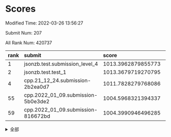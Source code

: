 # Scores

Modified Time: 2022-03-26 13:56:27

Submit Num: 207

All Rank Num: 420737

| rank |               submit               |       score        |       sigma        | pk_num |
| :--- | :--------------------------------- | :----------------- | :----------------- | :----- |
| 1    | jsonzb.test.submission_level_4     | 1013.3962879855773 | 0.8036617411190603 | 8128   |
| 2    | jsonzb.test.test_1                 | 1013.3679719270795 | 0.8476561839413085 | 8131   |
| 4    | cpp.21_12_24.submission-2b2ea0d7   | 1011.7828279768086 | 0.7948246036228273 | 8129   |
| 55   | cpp.2022_01_09.submission-5b0e3de2 | 1004.5968321394337 | 0.712081219216776  | 8130   |
| 59   | cpp.2022_01_09.submission-816672bd | 1004.3990946496285 | 0.7117522342974215 | 8131   |


<details>
<summary>全部</summary>

| rank |                 submit                 |       score        |       sigma        | pk_num |
| :--- | :------------------------------------- | :----------------- | :----------------- | :----- |
| 1    | jsonzb.test.submission_level_4         | 1013.3962879855773 | 0.8036617411190603 | 8128   |
| 2    | jsonzb.test.test_1                     | 1013.3679719270795 | 0.8476561839413085 | 8131   |
| 3    | gobigger.level_3.submission_level_3_11 | 1011.860925163257  | 0.7817403177366545 | 8130   |
| 4    | cpp.21_12_24.submission-2b2ea0d7       | 1011.7828279768086 | 0.7948246036228273 | 8129   |
| 5    | gobigger.level_3.submission_level_3_16 | 1011.4636067010664 | 0.7606081879340213 | 8127   |
| 6    | gobigger.level_3.submission_level_3_30 | 1011.4411776824252 | 0.8148815526135332 | 8132   |
| 7    | gobigger.level_3.submission_level_3_1  | 1011.1513951624385 | 0.7886353414177443 | 8131   |
| 8    | gobigger.level_3.submission_level_3_2  | 1011.0784250838886 | 0.7865524774967912 | 8132   |
| 9    | gobigger.level_3.submission_level_3_36 | 1011.0636560112935 | 0.7697991594397939 | 8128   |
| 10   | gobigger.level_3.submission_level_3_49 | 1010.8933555203294 | 0.7719909379647958 | 8130   |
| 11   | gobigger.level_3.submission_level_3_48 | 1010.840686437245  | 0.7660193459416228 | 8133   |
| 12   | gobigger.level_3.submission_level_3_18 | 1010.8351022361891 | 0.7612680286969109 | 8129   |
| 13   | gobigger.level_3.submission_level_3_41 | 1010.7652480658237 | 0.7552213002295309 | 8132   |
| 14   | gobigger.level_3.submission_level_3_24 | 1010.6999195680703 | 0.7623363931009965 | 8134   |
| 15   | gobigger.level_3.submission_level_3_44 | 1010.6713170835392 | 0.7763284523841705 | 8131   |
| 16   | gobigger.level_3.submission_level_3_29 | 1010.6449886972083 | 0.7894531001736896 | 8134   |
| 17   | gobigger.level_3.submission_level_3_7  | 1010.5325491682431 | 0.7823908622472657 | 8132   |
| 18   | gobigger.level_3.submission_level_3_26 | 1010.5142060511149 | 0.784240730182298  | 8130   |
| 19   | gobigger.level_3.submission_level_3_42 | 1010.5078832610048 | 0.7771988852221103 | 8130   |
| 20   | gobigger.level_3.submission_level_3_3  | 1010.4132984134731 | 0.7740727856025118 | 8126   |
| 21   | gobigger.level_3.submission_level_3_0  | 1010.4068462332062 | 0.7455619718568033 | 8136   |
| 22   | gobigger.level_3.submission_level_3_40 | 1010.2493380450735 | 0.7750263674066212 | 8130   |
| 23   | gobigger.level_3.submission_level_3_23 | 1010.2396116729185 | 0.7448320814011337 | 8132   |
| 24   | gobigger.level_3.submission_level_3_5  | 1010.2330843754913 | 0.7428387975096217 | 8131   |
| 25   | gobigger.level_3.submission_level_3_4  | 1010.1914793670497 | 0.7714952682629942 | 8130   |
| 26   | gobigger.level_3.submission_level_3_31 | 1010.1838535824317 | 0.7508416169760909 | 8131   |
| 27   | gobigger.level_3.submission_level_3_20 | 1010.150549464163  | 0.7500387480839196 | 8129   |
| 28   | gobigger.level_3.submission_level_3_8  | 1010.0607176593146 | 0.7734940475867397 | 8133   |
| 29   | gobigger.level_3.submission_level_3_38 | 1010.0154907244818 | 0.7718206502632681 | 8136   |
| 30   | gobigger.level_3.submission_level_3_6  | 1009.9789430690078 | 0.7421251048096847 | 8129   |
| 31   | gobigger.level_3.submission_level_3_25 | 1009.9558366404402 | 0.7587697926971766 | 8130   |
| 32   | gobigger.level_3.submission_level_3_43 | 1009.7184014108061 | 0.7694455798156558 | 8131   |
| 33   | gobigger.level_3.submission_level_3_46 | 1009.714106038565  | 0.7543619652906068 | 8126   |
| 34   | gobigger.level_3.submission_level_3_12 | 1009.7080046828836 | 0.7799752966733718 | 8127   |
| 35   | gobigger.level_3.submission_level_3_19 | 1009.7000744990346 | 0.7662039922451633 | 8128   |
| 36   | gobigger.level_3.submission_level_3_39 | 1009.661625922164  | 0.7384486590372263 | 8129   |
| 37   | gobigger.level_3.submission_level_3_35 | 1009.4025475445223 | 0.7553445362925199 | 8131   |
| 38   | gobigger.level_3.submission_level_3_9  | 1009.254291947875  | 0.7599386865665951 | 8128   |
| 39   | gobigger.level_3.submission_level_3_33 | 1009.221221784849  | 0.7415076163407349 | 8135   |
| 40   | gobigger.level_3.submission_level_3_27 | 1009.2155635707304 | 0.7570589376085264 | 8136   |
| 41   | gobigger.level_3.submission_level_3_13 | 1009.1370907975302 | 0.7607423141846873 | 8135   |
| 42   | gobigger.level_3.submission_level_3_47 | 1009.1329435698932 | 0.7677441126294117 | 8129   |
| 43   | gobigger.level_3.submission_level_3_28 | 1009.0800529973561 | 0.7467525882655348 | 8131   |
| 44   | gobigger.level_3.submission_level_3_17 | 1009.0759843829499 | 0.7415619548504448 | 8132   |
| 45   | gobigger.level_3.submission_level_3_45 | 1009.0524503811303 | 0.7373039354912687 | 8131   |
| 46   | gobigger.level_3.submission_level_3_14 | 1009.017859123168  | 0.7736861778084578 | 8129   |
| 47   | gobigger.level_3.submission_level_3_15 | 1008.9953748517602 | 0.744911733737324  | 8126   |
| 48   | gobigger.level_3.submission_level_3_22 | 1008.929678960249  | 0.7471859648647338 | 8128   |
| 49   | gobigger.level_3.submission_level_3_21 | 1008.9140872179859 | 0.7373205220986814 | 8131   |
| 50   | gobigger.level_3.submission_level_3_10 | 1008.91306238437   | 0.7615065214140826 | 8129   |
| 51   | gobigger.level_3.submission_level_3_34 | 1008.7200432675845 | 0.7465316640719362 | 8131   |
| 52   | gobigger.level_3.submission_level_3_32 | 1008.7057425869639 | 0.7480016262437    | 8126   |
| 53   | gobigger.level_3.submission_level_3_37 | 1008.5818435462202 | 0.7633058030584815 | 8132   |
| 54   | gobigger.level_1.submission_level_1_7  | 1005.1157006646173 | 0.7236390035541943 | 8132   |
| 55   | cpp.2022_01_09.submission-5b0e3de2     | 1004.5968321394337 | 0.712081219216776  | 8130   |
| 56   | gobigger.level_1.submission_level_1_16 | 1004.5648844717565 | 0.723092039145135  | 8128   |
| 57   | gobigger.level_1.submission_level_1_5  | 1004.4993177922773 | 0.7230226685524759 | 8126   |
| 58   | gobigger.level_1.submission_level_1_47 | 1004.3999820825076 | 0.7217288021002447 | 8129   |
| 59   | cpp.2022_01_09.submission-816672bd     | 1004.3990946496285 | 0.7117522342974215 | 8131   |
| 60   | gobigger.level_1.submission_level_1_18 | 1004.2406987952928 | 0.7209510012826195 | 8130   |
| 61   | gobigger.level_1.submission_level_1_17 | 1004.152926273573  | 0.6980191137506225 | 8126   |
| 62   | gobigger.level_1.submission_level_1_14 | 1004.0015402551102 | 0.7225218299228846 | 8131   |
| 63   | gobigger.level_1.submission_level_1_33 | 1003.8989758184908 | 0.7128591260679411 | 8128   |
| 64   | gobigger.level_1.submission_level_1_29 | 1003.8904112927694 | 0.728657968391287  | 8127   |
| 65   | gobigger.level_1.submission_level_1_19 | 1003.7649733390207 | 0.7318038056251635 | 8128   |
| 66   | gobigger.level_1.submission_level_1_15 | 1003.7239392796354 | 0.7187203349223531 | 8130   |
| 67   | gobigger.level_1.submission_level_1_49 | 1003.6691658255544 | 0.7237920346660254 | 8132   |
| 68   | gobigger.level_1.submission_level_1_20 | 1003.5872815623686 | 0.7163781445527647 | 8133   |
| 69   | gobigger.level_1.submission_level_1_28 | 1003.5838828677494 | 0.7151465274742641 | 8128   |
| 70   | gobigger.level_1.submission_level_1_3  | 1003.5395607821982 | 0.6988667661064332 | 8126   |
| 71   | gobigger.level_1.submission_level_1_35 | 1003.5297987137276 | 0.7169948801674211 | 8131   |
| 72   | gobigger.level_1.submission_level_1_48 | 1003.5054824964428 | 0.7248883098602322 | 8128   |
| 73   | gobigger.level_1.submission_level_1_34 | 1003.5031422949461 | 0.7172104322110585 | 8128   |
| 74   | gobigger.level_1.submission_level_1_27 | 1003.4230844128123 | 0.7280072796893263 | 8128   |
| 75   | gobigger.level_1.submission_level_1_2  | 1003.3805153675687 | 0.7164573249749709 | 8130   |
| 76   | gobigger.level_1.submission_level_1_1  | 1003.3624149780901 | 0.7203827636565321 | 8133   |
| 77   | gobigger.level_1.submission_level_1_38 | 1003.2673858029724 | 0.7258084368955259 | 8132   |
| 78   | gobigger.level_1.submission_level_1_13 | 1003.2610754174701 | 0.7183281742581618 | 8135   |
| 79   | gobigger.level_1.submission_level_1_46 | 1003.2538021972176 | 0.7151788629146596 | 8132   |
| 80   | gobigger.level_1.submission_level_1_42 | 1003.2407865811978 | 0.6996918547085472 | 8128   |
| 81   | gobigger.level_1.submission_level_1_8  | 1003.2383238607244 | 0.7151933400588387 | 8130   |
| 82   | gobigger.level_1.submission_level_1_39 | 1003.2339894466365 | 0.7096378819653614 | 8131   |
| 83   | gobigger.level_1.submission_level_1_37 | 1003.1993921953559 | 0.7080263092548822 | 8131   |
| 84   | gobigger.level_1.submission_level_1_6  | 1003.1288948883981 | 0.7079406709677394 | 8135   |
| 85   | gobigger.level_1.submission_level_1_25 | 1003.0974994034533 | 0.7206376371815263 | 8128   |
| 86   | gobigger.level_1.submission_level_1_43 | 1003.0756106277192 | 0.7127562012974064 | 8133   |
| 87   | gobigger.level_1.submission_level_1_41 | 1003.0251441706693 | 0.7119503195015113 | 8132   |
| 88   | gobigger.level_1.submission_level_1_44 | 1002.9875603479422 | 0.7078748315852161 | 8127   |
| 89   | gobigger.level_1.submission_level_1_30 | 1002.9482380725497 | 0.7235164879106499 | 8130   |
| 90   | gobigger.level_1.submission_level_1_22 | 1002.9417510838315 | 0.713751674313305  | 8122   |
| 91   | gobigger.level_1.submission_level_1_31 | 1002.9228563994894 | 0.7327323503900997 | 8127   |
| 92   | gobigger.level_1.submission_level_1_40 | 1002.820728062356  | 0.7104480152307274 | 8128   |
| 93   | gobigger.level_1.submission_level_1_11 | 1002.7051161471096 | 0.7026010588504733 | 8129   |
| 94   | gobigger.level_1.submission_level_1_26 | 1002.703316575289  | 0.7146114638232014 | 8126   |
| 95   | gobigger.level_1.submission_level_1_10 | 1002.6791755394842 | 0.716395684926441  | 8123   |
| 96   | gobigger.level_1.submission_level_1_0  | 1002.5944588191888 | 0.7160510603357109 | 8131   |
| 97   | gobigger.level_1.submission_level_1_21 | 1002.4902628282667 | 0.719581506578064  | 8136   |
| 98   | gobigger.level_1.submission_level_1_23 | 1002.4728779581658 | 0.7153835936195473 | 8134   |
| 99   | gobigger.level_1.submission_level_1_24 | 1002.4386113451427 | 0.7149514281226264 | 8131   |
| 100  | gobigger.level_1.submission_level_1_12 | 1002.3596196840352 | 0.7112377617671588 | 8129   |
| 101  | gobigger.level_1.submission_level_1_9  | 1002.2696426535266 | 0.7123072072660366 | 8131   |
| 102  | gobigger.level_1.submission_level_1_36 | 1002.1175399297858 | 0.7167994246744247 | 8127   |
| 103  | gobigger.level_1.submission_level_1_4  | 1001.9484678676791 | 0.7059383767478166 | 8133   |
| 104  | gobigger.level_1.submission_level_1_45 | 1001.8117522387128 | 0.7134950354419465 | 8127   |
| 105  | gobigger.level_1.submission_level_1_32 | 1001.800784875695  | 0.7094740801553142 | 8135   |
| 106  | gobigger.random.submission_random_10   | 997.4458345094922  | 0.714996056501375  | 8128   |
| 107  | gobigger.random.submission_random_33   | 997.3402151405132  | 0.7018502991419857 | 8129   |
| 108  | gobigger.random.submission_random_47   | 996.9819936066139  | 0.7159857524380961 | 8128   |
| 109  | gobigger.random.submission_random_24   | 996.8497192124481  | 0.7036929428013611 | 8129   |
| 110  | gobigger.random.submission_random_21   | 996.6779719099554  | 0.710139238979484  | 8127   |
| 111  | gobigger.random.submission_random_27   | 996.6320739375695  | 0.7106837259789136 | 8130   |
| 112  | gobigger.random.submission_random_14   | 996.6300069947157  | 0.7090041803895686 | 8135   |
| 113  | gobigger.random.submission_random_19   | 996.6056761296804  | 0.7011235085831983 | 8129   |
| 114  | gobigger.random.submission_random_2    | 996.5341094485575  | 0.6990322357136146 | 8124   |
| 115  | gobigger.random.submission_random_31   | 996.5205371343147  | 0.7084818802024799 | 8128   |
| 116  | gobigger.random.submission_random_26   | 996.4993020128202  | 0.6981553315354636 | 8139   |
| 117  | gobigger.random.submission_random_36   | 996.4746465034327  | 0.7103998221815403 | 8132   |
| 118  | gobigger.random.submission_random_35   | 996.4684875644891  | 0.7085870235809845 | 8135   |
| 119  | gobigger.random.submission_random_45   | 996.4585026381247  | 0.7004540149144338 | 8134   |
| 120  | gobigger.random.submission_random_17   | 996.4329213372348  | 0.6940415005346412 | 8125   |
| 121  | gobigger.random.submission_random_6    | 996.373230444916   | 0.7147567476305001 | 8128   |
| 122  | gobigger.random.submission_random_7    | 996.3113429179996  | 0.7094031232584794 | 8133   |
| 123  | gobigger.random.submission_random_1    | 996.2941441078789  | 0.7137320184373718 | 8132   |
| 124  | gobigger.random.submission_random_3    | 996.2868583751705  | 0.6969621597333451 | 8131   |
| 125  | gobigger.random.submission_random_38   | 996.277945504855   | 0.7126412897344909 | 8134   |
| 126  | gobigger.random.submission_random_25   | 996.2314089065055  | 0.7130737222516579 | 8133   |
| 127  | gobigger.random.submission_random_41   | 996.2148303460781  | 0.7004407455795747 | 8134   |
| 128  | gobigger.random.submission_random_5    | 996.2015794988869  | 0.7100290612824036 | 8131   |
| 129  | gobigger.random.submission_random_32   | 996.1978599708245  | 0.7058932484614746 | 8130   |
| 130  | gobigger.random.submission_random_0    | 996.1974757355035  | 0.7163884677702771 | 8133   |
| 131  | gobigger.random.submission_random_44   | 996.1620520694166  | 0.6934271953052311 | 8132   |
| 132  | gobigger.random.submission_random_30   | 996.1486935863126  | 0.7083272324225544 | 8128   |
| 133  | gobigger.random.submission_random_4    | 995.9867066293787  | 0.7073519737016098 | 8132   |
| 134  | gobigger.random.submission_random_22   | 995.9482615701023  | 0.7170889992448921 | 8129   |
| 135  | gobigger.random.submission_random_43   | 995.932842064467   | 0.6955755950911405 | 8129   |
| 136  | gobigger.random.submission_random_13   | 995.8547361616137  | 0.6984018763101788 | 8133   |
| 137  | gobigger.random.submission_random_12   | 995.8410230661674  | 0.716627776362398  | 8132   |
| 138  | gobigger.random.submission_random_20   | 995.7969472715677  | 0.706398224872553  | 8126   |
| 139  | gobigger.random.submission_random_46   | 995.7015539093524  | 0.7115919460488251 | 8121   |
| 140  | gobigger.random.submission_random_15   | 995.6264491040938  | 0.7226115706774603 | 8127   |
| 141  | gobigger.random.submission_random_18   | 995.6176854364542  | 0.7160325233957716 | 8129   |
| 142  | gobigger.random.submission_random_16   | 995.5972485533646  | 0.7120215665048422 | 8132   |
| 143  | gobigger.random.submission_random_42   | 995.5903579692565  | 0.7138816509534929 | 8128   |
| 144  | gobigger.random.submission_random_40   | 995.5784067172418  | 0.7232703155329232 | 8134   |
| 145  | gobigger.random.submission_random_28   | 995.5765018382685  | 0.7083564689733851 | 8128   |
| 146  | gobigger.random.submission_random_23   | 995.5180535309197  | 0.7036049324645435 | 8130   |
| 147  | gobigger.random.submission_random_48   | 995.3419887327901  | 0.7013735181070578 | 8137   |
| 148  | gobigger.random.submission_random_8    | 995.2969800586858  | 0.7100436214618435 | 8134   |
| 149  | gobigger.random.submission_random_9    | 995.2501215648186  | 0.7143088804161176 | 8129   |
| 150  | gobigger.random.submission_random_29   | 995.0192021564217  | 0.6996700380707648 | 8130   |
| 151  | gobigger.random.submission_random_11   | 994.8504884119789  | 0.7198105087143672 | 8133   |
| 152  | gobigger.random.submission_random_37   | 994.7451243129647  | 0.702640111047245  | 8126   |
| 153  | gobigger.random.submission_random_34   | 994.7443182585475  | 0.7216683290857843 | 8129   |
| 154  | gobigger.random.submission_random_39   | 994.4868512014142  | 0.728273426441041  | 8132   |
| 155  | gobigger.level_2.submission_level_2_43 | 994.4772312679821  | 0.7502317402339861 | 8136   |
| 156  | gobigger.level_2.submission_level_2_17 | 993.9893559893364  | 0.7335052547218434 | 8130   |
| 157  | gobigger.random.submission_random_49   | 993.9762433438623  | 0.7179419559411998 | 8126   |
| 158  | gobigger.level_2.submission_level_2_10 | 993.9590163811713  | 0.7396712892298709 | 8123   |
| 159  | gobigger.level_2.submission_level_2_18 | 993.7635110526588  | 0.7365214863217783 | 8133   |
| 160  | gobigger.level_2.submission_level_2_23 | 993.506277314466   | 0.7441060304550075 | 8133   |
| 161  | gobigger.level_2.submission_level_2_15 | 993.4408286990604  | 0.7394215903042648 | 8130   |
| 162  | gobigger.level_2.submission_level_2_47 | 993.3029783626616  | 0.7262742898783245 | 8134   |
| 163  | gobigger.level_2.submission_level_2_1  | 993.2349858332378  | 0.7382199210090189 | 8130   |
| 164  | gobigger.level_2.submission_level_2_36 | 993.106920720885   | 0.7227488110849201 | 8127   |
| 165  | gobigger.level_2.submission_level_2_12 | 992.996401929531   | 0.7334339782561563 | 8131   |
| 166  | gobigger.level_2.submission_level_2_9  | 992.8937787583676  | 0.7365831711464729 | 8131   |
| 167  | gobigger.level_2.submission_level_2_34 | 992.8284218917262  | 0.7475839693524928 | 8129   |
| 168  | gobigger.level_2.submission_level_2_37 | 992.8107813061708  | 0.7300897502674389 | 8131   |
| 169  | gobigger.level_2.submission_level_2_7  | 992.6952797857273  | 0.7485424832801164 | 8131   |
| 170  | gobigger.level_2.submission_level_2_5  | 992.6223900259142  | 0.7495372392454748 | 8130   |
| 171  | gobigger.level_2.submission_level_2_40 | 992.602998284853   | 0.7417054187095341 | 8127   |
| 172  | gobigger.level_2.submission_level_2_38 | 992.5235257947045  | 0.7427678772417765 | 8127   |
| 173  | gobigger.level_2.submission_level_2_0  | 992.4328128065839  | 0.7442102533713367 | 8133   |
| 174  | gobigger.level_2.submission_level_2_4  | 992.3658983942641  | 0.738608091923042  | 8121   |
| 175  | gobigger.level_2.submission_level_2_6  | 992.3618544997059  | 0.7211753810538148 | 8133   |
| 176  | gobigger.level_2.submission_level_2_26 | 992.3437978121832  | 0.7371148503418373 | 8134   |
| 177  | gobigger.level_2.submission_level_2_45 | 992.2960559396694  | 0.7472585891288498 | 8130   |
| 178  | gobigger.level_2.submission_level_2_21 | 992.2806093315221  | 0.7430825482019431 | 8132   |
| 179  | gobigger.level_2.submission_level_2_46 | 992.2447741528835  | 0.7322846243158931 | 8126   |
| 180  | gobigger.level_2.submission_level_2_35 | 992.2367420722096  | 0.7608516180136013 | 8127   |
| 181  | gobigger.level_2.submission_level_2_44 | 992.1616951831742  | 0.7375375129595081 | 8132   |
| 182  | gobigger.level_2.submission_level_2_13 | 992.1406274283491  | 0.753110637572779  | 8132   |
| 183  | gobigger.level_2.submission_level_2_22 | 992.1024041123196  | 0.7432436477669216 | 8136   |
| 184  | gobigger.level_2.submission_level_2_28 | 991.96009562586    | 0.7592708522306671 | 8130   |
| 185  | gobigger.level_2.submission_level_2_39 | 991.9574556630499  | 0.7417707966181332 | 8129   |
| 186  | gobigger.level_2.submission_level_2_11 | 991.9313766519052  | 0.7483279122841506 | 8130   |
| 187  | gobigger.level_2.submission_level_2_8  | 991.9136632586418  | 0.7440387122997639 | 8131   |
| 188  | gobigger.level_2.submission_level_2_24 | 991.8351073649131  | 0.770324775038187  | 8130   |
| 189  | gobigger.level_2.submission_level_2_19 | 991.8323023513344  | 0.7434392742826875 | 8127   |
| 190  | gobigger.level_2.submission_level_2_29 | 991.8177340743811  | 0.7582075940625153 | 8133   |
| 191  | gobigger.level_2.submission_level_2_3  | 991.7924404713463  | 0.7415770194248892 | 8130   |
| 192  | gobigger.level_2.submission_level_2_2  | 991.7692117243599  | 0.775215270230175  | 8131   |
| 193  | gobigger.level_2.submission_level_2_41 | 991.7624271677905  | 0.762972132373024  | 8134   |
| 194  | gobigger.level_2.submission_level_2_27 | 991.7511895117495  | 0.7509617117601276 | 8129   |
| 195  | gobigger.level_2.submission_level_2_42 | 991.7449531542372  | 0.7450751176335094 | 8130   |
| 196  | gobigger.level_2.submission_level_2_20 | 991.7250262021166  | 0.7531708945033629 | 8131   |
| 197  | gobigger.level_2.submission_level_2_30 | 991.6966242260961  | 0.7479531127251082 | 8131   |
| 198  | gobigger.level_2.submission_level_2_48 | 991.6688181261785  | 0.7494902966310892 | 8128   |
| 199  | gobigger.level_2.submission_level_2_31 | 991.4620688216409  | 0.7645407039385188 | 8133   |
| 200  | gobigger.level_2.submission_level_2_32 | 990.9678448039817  | 0.7539219456726094 | 8124   |
| 201  | gobigger.level_2.submission_level_2_25 | 990.9083303694464  | 0.766614643432504  | 8130   |
| 202  | gobigger.level_2.submission_level_2_14 | 990.8003014455932  | 0.747443462596807  | 8130   |
| 203  | gobigger.level_2.submission_level_2_49 | 990.7781094782563  | 0.7641279908615658 | 8133   |
| 204  | gobigger.level_2.submission_level_2_16 | 990.5556945551566  | 0.7500505621524284 | 8130   |
| 205  | gobigger.level_2.submission_level_2_33 | 989.8939945896425  | 0.7651363033286319 | 8134   |
| 206  | gobigger.none.submission_none_0        | 977.4716791396913  | 1.335254799274539  | 8127   |
| 207  | gobigger.none.submission_none_1        | 977.1129484234795  | 1.4889881049338738 | 8127   |

</details>